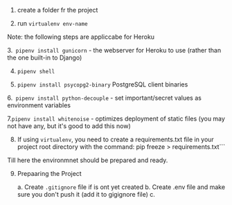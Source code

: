 
1. create a folder fr the project

2. run ``` virtualenv env-name ```

Note: the following steps are appliccabe for Heroku

3.``` pipenv install gunicorn``` - the webserver for Heroku to use (rather than the one built-in to Django)

4. ```pipenv shell```

5. ```pipenv install psycopg2-binary``` PostgreSQL client binaries

6.``` pipenv install python-decouple``` - set important/secret values as environment variables

7.``` pipenv install whitenoise ``` - optimizes deployment of static files (you may not have any, but it's good to add this now)

8. If using ```virtualenv```, you need to create a requirements.txt file in your project root directory with the command: pip freeze > requirements.txt```

Till here the environmnet should be prepared and ready.

9. Prepaaring the Project

	a. Create ```.gitignore``` file if is ont yet created
	b. Create .env file and make sure you don't push it (add it to gigignore file)
	c. 




















